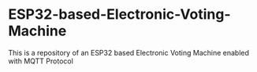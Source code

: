 # ESP32-based-Electronic-Voting-Machine
This is a repository of an ESP32 based Electronic Voting Machine enabled with MQTT Protocol
